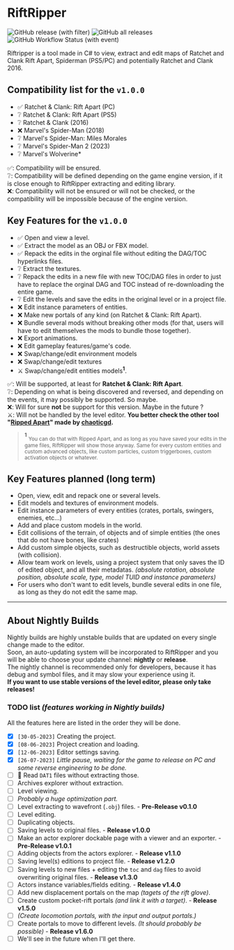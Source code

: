 # RiftRipper
![GitHub release (with filter)](https://img.shields.io/github/v/release/VELD-Dev/riftripper?label=stable)
![GitHub all releases](https://img.shields.io/github/downloads/VELD-Dev/riftripper/total)
![GitHub Workflow Status (with event)](https://img.shields.io/github/actions/workflow/status/VELD-Dev/riftripper/dotnet.yml?label=nightly-builds)  

Riftripper is a tool made in C# to view, extract and edit maps of Ratchet and Clank Rift Apart, Spiderman (PS5/PC) and potentially Ratchet and Clank 2016.

## Compatibility list for the `v1.0.0`
- ✅ Ratchet & Clank: Rift Apart (PC)
- ❔ Ratchet & Clank: Rift Apart (PS5)
- ❔ Ratchet & Clank (2016)
- ❌ Marvel's Spider-Man (2018)
- ❔ Marvel's Spider-Man: Miles Morales
- ❔ Marvel's Spider-Man 2 (2023)
- ❔ Marvel's Wolverine*  
  
✅: Compatibility will be ensured.  
❔: Compatibility will be defined depending on the game engine version, if it is close enough to RiftRipper extracting and editing library.  
❌: Compatibility will not be ensured or will not be checked, or the compatibility will be impossible because of the engine version.  

## Key Features for the `v1.0.0`
- ✅ Open and view a level.
- ✅ Extract the model as an OBJ or FBX model.
- ✅ Repack the edits in the orginal file without editing the DAG/TOC hyperlinks files.
- ❔ Extract the textures.
- ❔ Repack the edits in a new file with new TOC/DAG files in order to just have to replace the orginal DAG and TOC instead of re-downloading the entire game.
- ❔ Edit the levels and save the edits in the original level or in a project file.
- ❌ Edit instance parameters of entities.
- ❌ Make new portals of any kind (on Ratchet & Clank: Rift Apart).
- ❌ Bundle several mods without breaking other mods (for that, users will have to edit themselves the mods to bundle those together).
- ❌ Export animations.
- ❌ Edit gameplay features/game's code.
- ❌ Swap/change/edit environment models
- ❌ Swap/change/edit textures
- ⚔️ Swap/change/edit entities models<sup>**1**</sup>.  
  
✅: Will be supported, at least for **Ratchet & Clank: Rift Apart**.  
❔: Depending on what is being discovered and reversed, and depending on the events, it may possibly be supported. So maybe.  
❌: Will for sure **not** be support for this version. Maybe in the future ?  
⚔️: Will not be handled by the level editor. **You better check the other tool "[Ripped Apart](https://github.com/chaoticgd/ripped_apart)" made by <ins>chaoticgd</ins>.**  
  
> <sup>**1**</sup> <sub>You can do that with Ripped Apart, and as long as you have saved your edits in the game files, RiftRipper will show those anyway. Same for every custom entities and custom advanced objects, like custom particles, custom triggerboxes, custom activation objects or whatever.</sub>  

## Key Features planned (long term)
- Open, view, edit and repack one or several levels.
- Edit models and textures of environment models.
- Edit instance parameters of every entities (crates, portals, swingers, enemies, etc...)
- Add and place custom models in the world.
- Edit collisions of the terrain, of objects and of simple entities (the ones that do not have bones, like crates)
- Add custom simple objects, such as destructible objects, world assets (with collision).
- Allow team work on levels, using a project system that only saves the ID of edited object, and all their metadatas. *(absolute rotation, absolute position, absolute scale, type, model TUID and instance parameters)*
- For users who don't want to edit levels, bundle several edits in one file, as long as they do not edit the same map.

---

## About Nightly Builds
Nightly builds are highly unstable builds that are updated on every single change made to the editor.  
Soon, an auto-updating system will be incorporated to RiftRipper and you will be able to choose your update channel: **nightly** or **release**.  
The nightly channel is recommended only for developers, because it has debug and symbol files, and it may slow your experience using it.  
**If you want to use stable versions of the level editor, please only take releases!**

### TODO list *(features working in Nightly builds)*
All the features here are listed in the order they will be done.
- [x] `[30-05-2023]` Creating the project.
- [x] `[08-06-2023]` Project creation and loading.
- [x] `[12-06-2023]` Editor settings saving.
- [x] `[26-07-2023]` *Little pause, waiting for the game to release on PC and some reverse engineering to be done.*
- [ ] 🚧 Read `DAT1` files without extracting those.
- [ ] Archives explorer without extraction.
- [ ] Level viewing.
- [ ] *Probably a huge optimization part.*
- [ ] Level extracting to wavefront (`.obj`) files. - **Pre-Release v0.1.0**
- [ ] Level editing.
- [ ] Duplicating objects.
- [ ] Saving levels to original files. - **Release v1.0.0**
- [ ] Make an actor explorer dockable page with a viewer and an exporter. - **Pre-Release v1.0.1**
- [ ] Adding objects from the actors explorer. - **Release v1.1.0**
- [ ] Saving level(s) editions to project file. - **Release v1.2.0**
- [ ] Saving levels to new files + editing the `toc` and `dag` files to avoid overwriting original files. - **Release v1.3.0**
- [ ] Actors instance variables/fields editing. - **Release v1.4.0**
- [ ] Add new displacement portals on the map *(tagets of the rift glove)*.
- [ ] Create custom pocket-rift portals *(and link it with a target)*. - **Release v1.5.0**
- [ ] *(Create locomotion portals, with the input and output portals.)*
- [ ] Create portals to move to different levels. *(It should probably be possible)* - **Release v1.6.0**
- [ ] We'll see in the future when I'll get there.
